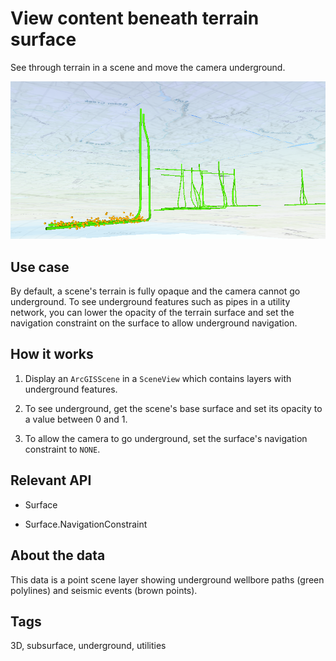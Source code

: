 # View content beneath terrain surface

See through terrain in a scene and move the camera underground.

![](ViewContentBeneathTerrainSurface.png)

## Use case

By default, a scene's terrain is fully opaque and the camera cannot go underground. To see underground features such as pipes in a utility network, you can lower the opacity of the terrain surface and set the navigation constraint on the surface to allow underground navigation.

## How it works


1.  Display an `ArcGISScene` in a `SceneView` which contains layers with underground features.

2.  To see underground, get the scene's base surface and set its opacity to a value between 0 and 1.

3.  To allow the camera to go underground, set the surface's navigation constraint to `NONE`.


## Relevant API


*   Surface

*   Surface.NavigationConstraint


## About the data

This data is a point scene layer showing underground wellbore paths (green polylines) and seismic events (brown points).

## Tags

3D, subsurface, underground, utilities
